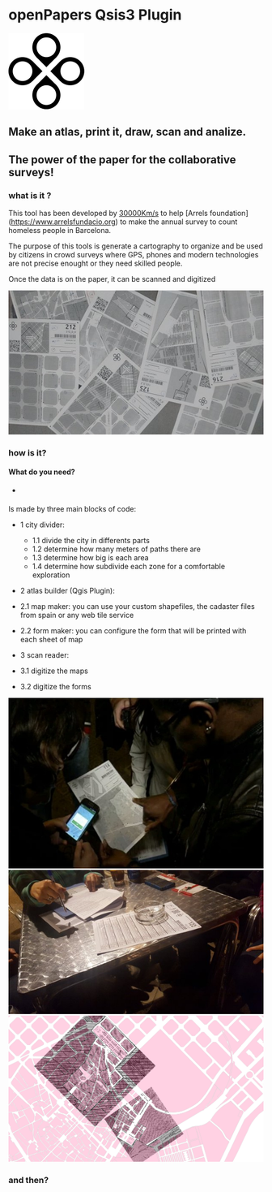 # openPapers Qsis3 Plugin
<img src="https://raw.githubusercontent.com/300000kms/arrels/master/logo.png">

## Make an atlas, print it, draw, scan and analize.

## The power of the paper for the collaborative surveys!

### what is it ?

This tool has been developed by [30000Km/s](http://www.300000kms.net) to help [Arrels foundation] (https://www.arrelsfundacio.org) to make the annual survey to count homeless people in Barcelona.

The purpose of this tools is generate a cartography to organize and be used by citizens in crowd surveys where GPS, phones and modern technologies are not precise enought or they need skilled people.





Once the data is on the paper, it can be scanned and digitized

<img src ="https://raw.githubusercontent.com/300000kms/arrels/master/img/photo.jpg">

### how is it?

#### What do you need?
-

#### 






Is made by three main blocks of code:

- 1  city divider:
  - 1.1 divide the city in differents parts
  - 1.2 determine how many meters of paths there are
   - 1.3 determine how big is each area
   - 1.4 determine how subdivide each zone for a comfortable exploration

- 2 atlas builder (Qgis Plugin):
 - 2.1 map maker: you can use your custom shapefiles, the cadaster files from spain or any web tile service
 - 2.2 form maker: you can configure the form that will be printed with each sheet of map

- 3 scan reader:
 - 3.1 digitize the maps
 - 3.2 digitize the forms

 <img style ="width:600px" width="600px" src ="https://github.com/300000kms/arrels/blob/master/img/recompte-2016-600x400.jpg?raw=true">
<br>
 <img style ="width:600px" width="600px" src ="https://github.com/300000kms/arrels/blob/master/img/CixFSxBXIAI499s.jpg?raw=true">
<br>
 <img style ="width:600px" width="600px" src ="https://github.com/300000kms/arrels/blob/master/img/arrels_viewer.png?raw=true">
<br>

### and then?
